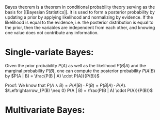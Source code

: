 Bayes theorem is a theorem in conditional probability theory serving as the basis for [[Bayesian Statistics]]. It is used to form a posterior probability by updating a prior by applying likelihood and normalizing by evidence. 
If the likelihood is equal to the evidence, i.e. the posterior distribution is equal to the prior, then the variables are independent from each other, and knowing one value does not contribute any information.
# Single-variate Bayes:
Given the prior probability $P(A)$ as well as the likelihood $P(B | A)$ and the marginal probability $P(B)$, one can compute the posterior probability $P(A | B)$ by
$P(A | B) = \frac{P(B | A) \cdot P(A)}{P(B)}$
	

Proof:
	We know that $P(A \land B) = P(A | B) \cdot P(B) = P(B | A) \cdot P(A)$. 
	$\Leftrightarrow_{P(B) \neq 0} P(A | B) = \frac{P(B | A) \cdot P(A)}{P(B)}$ 

# Multivariate Bayes:
